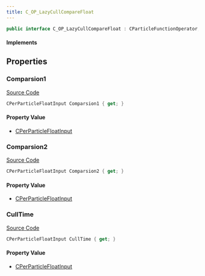 ```yaml
---
title: C_OP_LazyCullCompareFloat
---
```


```csharp
public interface C_OP_LazyCullCompareFloat : CParticleFunctionOperator, CParticleFunction, ISchemaClass<CParticleFunction>, ISchemaClass<CParticleFunctionOperator>, ISchemaClass<C_OP_LazyCullCompareFloat>, ISchemaField, ISchemaClass, INativeHandle
```

#### Implements

## Properties

### Comparsion1

[Source Code](https://github.com/swiftly-solution/swiftlys2/blob/beta/managed/src/SwiftlyS2.Generated/Schemas/Interfaces/C_OP_LazyCullCompareFloat.cs#L16)

```csharp
CPerParticleFloatInput Comparsion1 { get; }
```

#### Property Value

- [CPerParticleFloatInput](/docs/api/shared/schemadefinitions/cperparticlefloatinput)

### Comparsion2

[Source Code](https://github.com/swiftly-solution/swiftlys2/blob/beta/managed/src/SwiftlyS2.Generated/Schemas/Interfaces/C_OP_LazyCullCompareFloat.cs#L18)

```csharp
CPerParticleFloatInput Comparsion2 { get; }
```

#### Property Value

- [CPerParticleFloatInput](/docs/api/shared/schemadefinitions/cperparticlefloatinput)

### CullTime

[Source Code](https://github.com/swiftly-solution/swiftlys2/blob/beta/managed/src/SwiftlyS2.Generated/Schemas/Interfaces/C_OP_LazyCullCompareFloat.cs#L20)

```csharp
CPerParticleFloatInput CullTime { get; }
```

#### Property Value

- [CPerParticleFloatInput](/docs/api/shared/schemadefinitions/cperparticlefloatinput)

